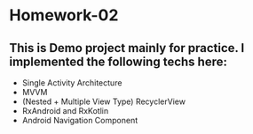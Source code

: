 # Homework-02
## This is Demo project mainly for practice. I implemented the following techs here:
- Single Activity Architecture
- MVVM
- (Nested + Multiple View Type) RecyclerView
- RxAndroid and RxKotlin
- Android Navigation Component
